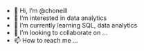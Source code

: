 - 👋 Hi, I’m @choneill
- 👀 I’m interested in data analytics
- 🌱 I’m currently learning SQL, data analytics
- 💞️ I’m looking to collaborate on ...
- 📫 How to reach me ...

<!---
choneill/choneill is a ✨ special ✨ repository because its `README.md` (this file) appears on your GitHub profile.
You can click the Preview link to take a look at your changes.
--->
